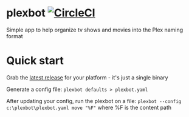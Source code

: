 # plexbot [![CircleCI](https://circleci.com/gh/danesparza/plexbot.svg?style=svg)](https://circleci.com/gh/danesparza/plexbot)
Simple app to help organize tv shows and movies into the Plex naming format

# Quick start
Grab the [latest release](https://github.com/danesparza/plexbot/releases/latest) for your platform - it's just a single binary

Generate a config file:
`plexbot defaults > plexbot.yaml`

After updating your config, run the plexbot on a file:
`plexbot --config c:\plexbot\plexbot.yaml move "%F"`
where %F is the content path
